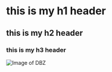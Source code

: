 # this is my h1 header
## this is my h2 header
### this is my h3 header
![Image of DBZ](https://www.geekmi.news/__export/1614005112857/sites/debate/img/2021/02/22/f56ngjz4g5czxprzkslsn3uxfm_crop1614005080483.jpg_1758632412.jpg)